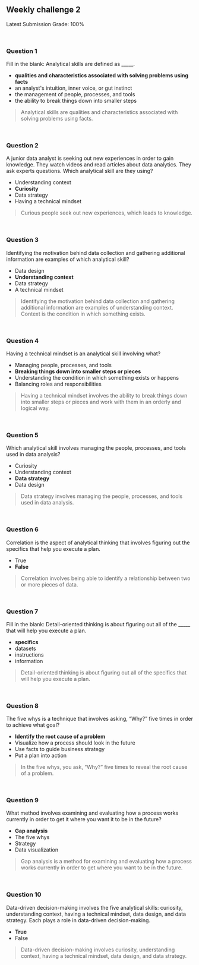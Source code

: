 ## Weekly challenge 2

Latest Submission Grade: 100%

&nbsp;

### Question 1

Fill in the blank: Analytical skills are defined as _____. 

* **qualities and characteristics associated with solving problems using facts**
* an analyst's intuition, inner voice, or gut instinct
* the management of people, processes, and tools 
* the ability to break things down into smaller steps

> Analytical skills are qualities and characteristics associated with solving problems using facts.

&nbsp;

### Question 2

A junior data analyst is seeking out new experiences in order to gain knowledge. They watch videos and read articles about data analytics. They ask experts questions. Which analytical skill are they using?

* Understanding context 
* **Curiosity**
* Data strategy
* Having a technical mindset

> Curious people seek out new experiences, which leads to knowledge.

&nbsp;

### Question 3

Identifying the motivation behind data collection and gathering additional information are examples of which analytical skill?

* Data design
* **Understanding context**
* Data strategy 
* A technical mindset

> Identifying the motivation behind data collection and gathering additional information are examples of understanding context. Context is the condition in which something exists.

&nbsp;

### Question 4

Having a technical mindset is an analytical skill involving what?

* Managing people, processes, and tools 
* **Breaking things down into smaller steps or pieces**
* Understanding the condition in which something exists or happens
* Balancing roles and responsibilities

> Having a technical mindset involves the ability to break things down into smaller steps or pieces and work with them in an orderly and logical way.

&nbsp;

### Question 5

Which analytical skill involves managing the people, processes, and tools used in data analysis? 

* Curiosity
* Understanding context
* **Data strategy** 
* Data design 

> Data strategy involves managing the people, processes, and tools used in data analysis.

&nbsp;

### Question 6

Correlation is the aspect of analytical thinking that involves figuring out the specifics that help you execute a plan.

* True
* **False**

> Correlation involves being able to identify a relationship between two or more pieces of data.

&nbsp;

### Question 7

Fill in the blank: Detail-oriented thinking is about figuring out all of the _____ that will help you execute a plan. 

* **specifics**
* datasets
* instructions
* information

> Detail-oriented thinking is about figuring out all of the specifics that will help you execute a plan.

&nbsp;

### Question 8

The five whys is a technique that involves asking, “Why?” five times in order to achieve what goal?

* **Identify the root cause of a problem**
* Visualize how a process should look in the future
* Use facts to guide business strategy
* Put a plan into action

> In the five whys, you ask, “Why?” five times to reveal the root cause of a problem.  

&nbsp;

### Question 9

What method involves examining and evaluating how a process works currently in order to get it where you want it to be in the future?

* **Gap analysis** 
* The five whys
* Strategy
* Data visualization

> Gap analysis is a method for examining and evaluating how a process works currently in order to get where you want to be in the future.

&nbsp;

### Question 10

Data-driven decision-making involves the five analytical skills: curiosity, understanding context, having a technical mindset, data design, and data strategy. Each plays a role in data-driven decision-making.

* **True**
* False

> Data-driven decision-making involves curiosity, understanding context, having a technical mindset, data design, and data strategy.